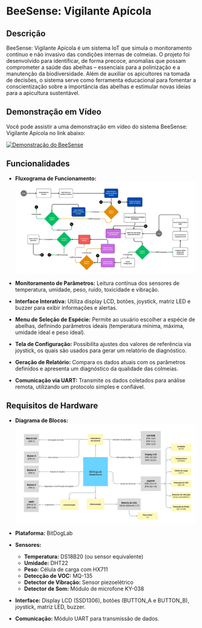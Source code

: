 # BeeSense: Vigilante Apícola

## Descrição

BeeSense: Vigilante Apícola é um sistema IoT que simula o monitoramento contínuo e não invasivo das condições internas de colmeias. O projeto foi desenvolvido para identificar, de forma precoce, anomalias que possam comprometer a saúde das abelhas – essenciais para a polinização e a manutenção da biodiversidade. Além de auxiliar os apicultores na tomada de decisões, o sistema serve como ferramenta educacional para fomentar a conscientização sobre a importância das abelhas e estimular novas ideias para a apicultura sustentável.

## Demonstração em Vídeo

Você pode assistir a uma demonstração em vídeo do sistema BeeSense: Vigilante Apícola no link abaixo:

[![Demonstração do BeeSense](https://img.youtube.com/vi/_L8lrp-FCkk/maxresdefault.jpg)](https://youtu.be/_L8lrp-FCkk)

## Funcionalidades

- **Fluxograma de Funcionamento:**
  ![Fluxograma do BeeSense](inc/img17.jpg)

- **Monitoramento de Parâmetros:** Leitura contínua dos sensores de temperatura, umidade, peso, ruído, toxicidade e vibração.
- **Interface Interativa:** Utiliza display LCD, botões, joystick, matriz LED e buzzer para exibir informações e alertas.
- **Menu de Seleção de Espécie:** Permite ao usuário escolher a espécie de abelhas, definindo parâmetros ideais (temperatura mínima, máxima, umidade ideal e peso ideal).
- **Tela de Configuração:** Possibilita ajustes dos valores de referência via joystick, os quais são usados para gerar um relatório de diagnóstico.
- **Geração de Relatório:** Compara os dados atuais com os parâmetros definidos e apresenta um diagnóstico da qualidade das colmeias.
- **Comunicação via UART:** Transmite os dados coletados para análise remota, utilizando um protocolo simples e confiável.

## Requisitos de Hardware

- **Diagrama de Blocos:**
  ![Diagrama de Blocos](inc/img11.jpg)

- **Plataforma:** BitDogLab
- **Sensores:**
  - **Temperatura:** DS18B20 (ou sensor equivalente)
  - **Umidade:** DHT22
  - **Peso:** Célula de carga com HX711
  - **Detecção de VOC:** MQ-135
  - **Detector de Vibração:** Sensor piezoelétrico
  - **Detector de Som:** Módulo de microfone KY-038
- **Interface:** Display LCD (SSD1306), botões (BUTTON_A e BUTTON_B), joystick, matriz LED, buzzer.
- **Comunicação:** Módulo UART para transmissão de dados.
